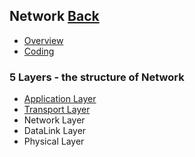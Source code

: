 ## Network	[Back](./../README.md)

* [Overview](./Overview/Overview.md)
* [Coding](./Coding/Coding.md)

### 5 Layers - the structure of Network

* [Application Layer](./Application/Application.md)
* [Transport Layer](./Transport/Transport.md)
* Network Layer
* DataLink Layer
* Physical Layer
